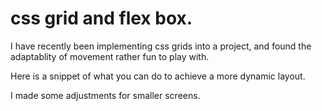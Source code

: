 # css grid and flex box.

I have recently been implementing css grids into a project, and found the adaptablity of movement rather fun to play with.

Here is a snippet of what you can do to achieve a more dynamic layout.

I made some adjustments for smaller screens.

